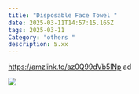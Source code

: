 ```yaml
---
title: "Disposable Face Towel "
date: 2025-03-11T14:57:15.165Z
tags: 2025-03-11
Category: "others "
description: 5.xx
---
```

https://amzlink.to/az0Q99dVb5lNp  ad 

<!--StartFragment-->

![](https://m.media-amazon.com/images/I/71PMWCsn3vL._SL1500_.jpg)

<!--EndFragment-->
